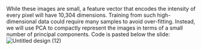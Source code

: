 While these images are small, a feature vector that encodes the intensity of every pixel will have 10,304 dimensions. 
Training from such high-dimensional data could require many samples to avoid over-fitting. Instead, we will use PCA to compactly represent the images in terms of a small number of principal components.
Code is pasted below the slide:
![Untitled design (12)](https://user-images.githubusercontent.com/85513416/174433650-454289aa-a97d-421d-af4c-fe9a93fb093b.png)
